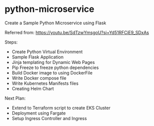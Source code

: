 # python-microservice
Create a Sample Python Microservice using Flask

Referred from: https://youtu.be/SdTzwYmsgoU?si=Yd51RFCiE9_SDxAs

Steps:
- Create Python Virtual Environment
- Sample Flask Application
- Jinja templating for Dynamic Web Pages
- Pip Freeze to freeze python dependencies
- Build Docker image to using DockerFile
- Write Docker compose file
- Write Kubernetes Manifests files
- Creating Helm Chart

Next Plan:
- Extend to Terraform script to create EKS Cluster
- Deployment using Fargate
- Setup Ingress Controller and Ingress

